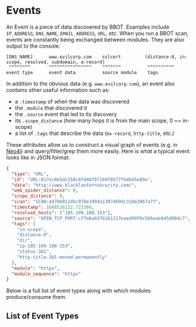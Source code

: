 # Events

An Event is a piece of data discovered by BBOT. Examples include `IP_ADDRESS`, `DNS_NAME`, `EMAIL_ADDRESS`, `URL`, etc. When you run a BBOT scan, events are constantly being exchanged between modules. They are also output to the console:

```text
[DNS_NAME]      www.evilcorp.com    sslcert         (distance-0, in-scope, resolved, subdomain, a-record)
 ^^^^^^^^       ^^^^^^^^^^^^^^^^    ^^^^^^^          ^^^^^^^^^^
event type      event data          source module    tags
```

In addition to the obvious data (e.g. `www.evilcorp.com`), an event also contains other useful information such as:

- a `.timestamp` of when the data was discovered
- the `.module` that discovered it
- the `.source` event that led to its discovery
- its `.scope_distance` (how many hops it is from the main scope, 0 == in-scope)
- a list of `.tags` that describe the data (`mx-record`, `http-title`, etc.)

These attributes allow us to construct a visual graph of events (e.g. in [Neo4j](../output#neo4j)) and query/filter/grep them more easily. Here is what a typical event looks like in JSON format:

```json
{
  "type": "URL",
  "id": "URL:017ec8e5dc158c0fd46f07169f8577fb4b45e89a",
  "data": "http://www.blacklanternsecurity.com/",
  "web_spider_distance": 0,
  "scope_distance": 0,
  "scan": "SCAN:4d786912dbc97be199da13074699c318e2067a7f",
  "timestamp": 1688526222.723366,
  "resolved_hosts": ["185.199.108.153"],
  "source": "OPEN_TCP_PORT:cf7e6a937b161217eaed99f0c566eae045d094c7",
  "tags": [
    "in-scope",
    "distance-0",
    "dir",
    "ip-185-199-108-153",
    "status-301",
    "http-title-301-moved-permanently"
  ],
  "module": "httpx",
  "module_sequence": "httpx"
}
```

Below is a full list of event types along with which modules produce/consume them.

## List of Event Types

<!-- BBOT EVENTS -->
<!-- END BBOT EVENTS -->
